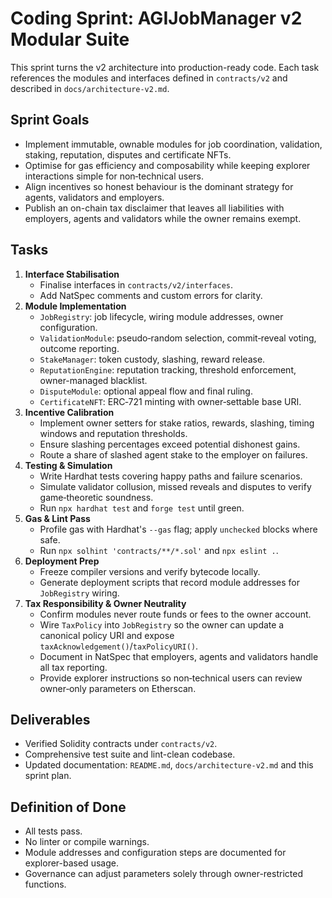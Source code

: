 # Coding Sprint: AGIJobManager v2 Modular Suite

This sprint turns the v2 architecture into production-ready code. Each task references the modules and interfaces defined in `contracts/v2` and described in `docs/architecture-v2.md`.

## Sprint Goals
- Implement immutable, ownable modules for job coordination, validation, staking, reputation, disputes and certificate NFTs.
- Optimise for gas efficiency and composability while keeping explorer interactions simple for non‑technical users.
- Align incentives so honest behaviour is the dominant strategy for agents, validators and employers.
- Publish an on-chain tax disclaimer that leaves all liabilities with employers, agents and validators while the owner remains exempt.

## Tasks
1. **Interface Stabilisation**
   - Finalise interfaces in `contracts/v2/interfaces`.
   - Add NatSpec comments and custom errors for clarity.
2. **Module Implementation**
   - `JobRegistry`: job lifecycle, wiring module addresses, owner configuration.
   - `ValidationModule`: pseudo‑random selection, commit‑reveal voting, outcome reporting.
   - `StakeManager`: token custody, slashing, reward release.
   - `ReputationEngine`: reputation tracking, threshold enforcement, owner-managed blacklist.
   - `DisputeModule`: optional appeal flow and final ruling.
   - `CertificateNFT`: ERC‑721 minting with owner‑settable base URI.
3. **Incentive Calibration**
   - Implement owner setters for stake ratios, rewards, slashing, timing windows and reputation thresholds.
   - Ensure slashing percentages exceed potential dishonest gains.
   - Route a share of slashed agent stake to the employer on failures.
4. **Testing & Simulation**
   - Write Hardhat tests covering happy paths and failure scenarios.
   - Simulate validator collusion, missed reveals and disputes to verify game‑theoretic soundness.
   - Run `npx hardhat test` and `forge test` until green.
5. **Gas & Lint Pass**
   - Profile gas with Hardhat's `--gas` flag; apply `unchecked` blocks where safe.
   - Run `npx solhint 'contracts/**/*.sol'` and `npx eslint .`.
6. **Deployment Prep**
   - Freeze compiler versions and verify bytecode locally.
   - Generate deployment scripts that record module addresses for `JobRegistry` wiring.
7. **Tax Responsibility & Owner Neutrality**
   - Confirm modules never route funds or fees to the owner account.
   - Wire `TaxPolicy` into `JobRegistry` so the owner can update a canonical policy URI and expose `taxAcknowledgement()`/`taxPolicyURI()`.
   - Document in NatSpec that employers, agents and validators handle all tax reporting.
   - Provide explorer instructions so non‑technical users can review owner‑only parameters on Etherscan.

## Deliverables
- Verified Solidity contracts under `contracts/v2`.
- Comprehensive test suite and lint-clean codebase.
- Updated documentation: `README.md`, `docs/architecture-v2.md` and this sprint plan.

## Definition of Done
- All tests pass.
- No linter or compile warnings.
- Module addresses and configuration steps are documented for explorer-based usage.
- Governance can adjust parameters solely through owner-restricted functions.
